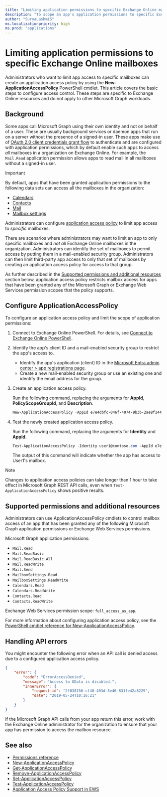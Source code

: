 ```yaml
---
title: "Limiting application permissions to specific Exchange Online mailboxes"
description: "To scope an app's application permissions to specific Exchange Online mailboxes, you will need to create application access policies."
author: "SuryaLashmiS"
ms.localizationpriority: high
ms.prod: "applications"
---
```


# Limiting application permissions to specific Exchange Online mailboxes

Administrators who want to limit app access to specific mailboxes can create an application access policy by using the **New-ApplicationAccessPolicy** PowerShell cmdlet. This article covers the basic steps to configure access control. These steps are specific to Exchange Online resources and do not apply to other Microsoft Graph workloads.

## Background
Some apps call Microsoft Graph using their own identity and not on behalf of a user. These are usually background services or daemon apps that run on a server without the presence of a signed-in user. These apps make use of [OAuth 2.0 client credentials grant flow](/azure/active-directory/develop/v2-oauth2-client-creds-grant-flow) to authenticate and are configured with application permissions, which by default enable such apps to access _all_ mailboxes in a organization on Exchange Online. For example, the `Mail.Read` application permission allows apps to read mail in all mailboxes without a signed-in user.

> [!IMPORTANT]
>
> By default, apps that have been granted application permissions to the following data sets can access all the mailboxes in the organization:
>
> - [Calendars](permissions-reference.md#calendars-permissions)
> - [Contacts](permissions-reference.md#contacts-permissions)
> - [Mail](permissions-reference.md#mail-permissions)
> - [Mailbox settings](permissions-reference.md#mail-permissions)
>
>Administrators can configure [application access policy](#configure-applicationaccesspolicy) to limit app access to _specific_ mailboxes.

There are scenarios where administrators may want to limit an app to only specific mailboxes and _not all_ Exchange Online mailboxes in the organization. Administrators can identify the set of mailboxes to permit access by putting them in a mail-enabled security group. Administrators can then limit third-party app access to only that set of  mailboxes by creating an application access policy for access to that group.

As further described in the [Supported permissions and additional resources](#supported-permissions-and-additional-resources) section below, application access policy restricts mailbox access for apps that have been granted any of the Microsoft Graph or Exchange Web Services permission scopes that the policy supports.

## Configure ApplicationAccessPolicy

To configure an application access policy and limit the scope of application permissions:
1.    Connect to Exchange Online PowerShell. For details, see [Connect to Exchange Online PowerShell](/powershell/exchange/exchange-online/connect-to-exchange-online-powershell/connect-to-exchange-online-powershell?view=exchange-ps&preserve-view=true).

2.   Identify the app's client ID and a mail-enabled security group to restrict the app's access to.

     - Identify the app's application (client) ID in the [Microsoft Entra admin center > app registrations page](https://entra.microsoft.com/#view/Microsoft_AAD_RegisteredApps/ApplicationsListBlade/).
     - Create a new mail-enabled security group or use an existing one and identify the email address for the group.

3.   Create an application access policy.

     Run the following command, replacing the arguments for **AppId**, **PolicyScopeGroupId**, and **Description**.
     ```powershell
     New-ApplicationAccessPolicy -AppId e7e4dbfc-046f-4074-9b3b-2ae8f144f59b -PolicyScopeGroupId EvenUsers@contoso.com -AccessRight RestrictAccess -Description "Restrict this app to members of distribution group EvenUsers."
     ```
4.   Test the newly created application access policy.

     Run the following command, replacing the arguments for **Identity** and **AppId**.
     ```powershell
     Test-ApplicationAccessPolicy -Identity user1@contoso.com -AppId e7e4dbfc-046-4074-9b3b-2ae8f144f59b
     ```
     The output of this command will indicate whether the app has access to User1's mailbox.

> [!NOTE]
> Changes to application access policies can take longer than 1 hour to take effect in Microsoft Graph REST API calls, even when `Test-ApplicationAccessPolicy` shows positive results.

## Supported permissions and additional resources

Administrators can use ApplicationAccessPolicy cmdlets to control mailbox access of an app that has been granted any of the following Microsoft Graph application permissions or Exchange Web Services permissions.

Microsoft Graph application permissions:
- `Mail.Read`
- `Mail.ReadBasic`
- `Mail.ReadBasic.All`
- `Mail.ReadWrite`
- `Mail.Send`
- `MailboxSettings.Read`
- `MailboxSettings.ReadWrite`
- `Calendars.Read`
- `Calendars.ReadWrite`
- `Contacts.Read`
- `Contacts.ReadWrite`

Exchange Web Services permission scope: `full_access_as_app`.

For more information about configuring application access policy, see the [PowerShell cmdlet reference for New-ApplicationAccessPolicy](/powershell/module/exchange/new-applicationaccesspolicy?view=exchange-ps&preserve-view=true).


## Handling API errors
You might encounter the following error when an API call is denied access due to a configured application access policy.
```json
{
    "error": {
        "code": "ErrorAccessDenied",
        "message": "Access to OData is disabled.",
        "innerError": {
            "request-id": "2f038156-cf40-403d-8e46-831fe42a8229",
            "date": "2019-05-24T10:16:21"
        }
    }
}
```
If the Microsoft Graph API calls from your app return this error, work with the Exchange Online administrator for the organization to ensure that your app has permission to access the mailbox resource.



## See also

- [Permissions reference](permissions-reference.md)
- [New-ApplicationAccessPolicy](/powershell/module/exchange/organization/new-applicationaccesspolicy)
- [Get-ApplicationAccessPolicy](/powershell/module/exchange/organization/get-applicationaccesspolicy)
- [Remove-ApplicationAccessPolicy](/powershell/module/exchange/organization/remove-applicationaccesspolicy)
- [Set-ApplicationAccessPolicy](/powershell/module/exchange/organization/set-applicationaccesspolicy)
- [Test-ApplicationAccessPolicy](/powershell/module/exchange/organization/test-applicationaccesspolicy)
- [Application Access Policy Support in EWS](https://techcommunity.microsoft.com/t5/exchange-team-blog/application-access-policy-support-in-ews/ba-p/2110361)
